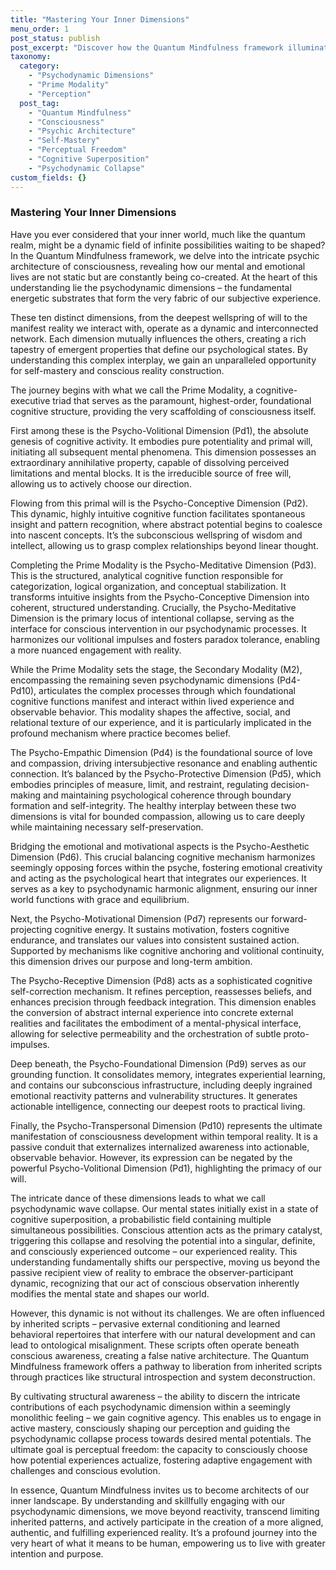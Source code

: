 ```yaml
---
title: "Mastering Your Inner Dimensions"
menu_order: 1
post_status: publish
post_excerpt: "Discover how the Quantum Mindfulness framework illuminates the intricate architecture of your consciousness. By understanding the dynamic interplay of psychodynamic dimensions and the profound impact of conscious attention, you can unlock greater personal agency and cultivate a richer, more intentional experienced reality."
taxonomy:
  category:
    - "Psychodynamic Dimensions"
    - "Prime Modality"
    - "Perception"
  post_tag:
    - "Quantum Mindfulness"
    - "Consciousness"
    - "Psychic Architecture"
    - "Self-Mastery"
    - "Perceptual Freedom"
    - "Cognitive Superposition"
    - "Psychodynamic Collapse"
custom_fields: {}
---
```


### Mastering Your Inner Dimensions

Have you ever considered that your inner world, much like the quantum realm, might be a dynamic field of infinite possibilities waiting to be shaped? In the Quantum Mindfulness framework, we delve into the intricate psychic architecture of consciousness, revealing how our mental and emotional lives are not static but are constantly being co-created. At the heart of this understanding lie the psychodynamic dimensions – the fundamental energetic substrates that form the very fabric of our subjective experience.

These ten distinct dimensions, from the deepest wellspring of will to the manifest reality we interact with, operate as a dynamic and interconnected network. Each dimension mutually influences the others, creating a rich tapestry of emergent properties that define our psychological states. By understanding this complex interplay, we gain an unparalleled opportunity for self-mastery and conscious reality construction.

The journey begins with what we call the Prime Modality, a cognitive-executive triad that serves as the paramount, highest-order, foundational cognitive structure, providing the very scaffolding of consciousness itself.

First among these is the Psycho-Volitional Dimension (Pd1), the absolute genesis of cognitive activity. It embodies pure potentiality and primal will, initiating all subsequent mental phenomena. This dimension possesses an extraordinary annihilative property, capable of dissolving perceived limitations and mental blocks. It is the irreducible source of free will, allowing us to actively choose our direction.

Flowing from this primal will is the Psycho-Conceptive Dimension (Pd2). This dynamic, highly intuitive cognitive function facilitates spontaneous insight and pattern recognition, where abstract potential begins to coalesce into nascent concepts. It’s the subconscious wellspring of wisdom and intellect, allowing us to grasp complex relationships beyond linear thought.

Completing the Prime Modality is the Psycho-Meditative Dimension (Pd3). This is the structured, analytical cognitive function responsible for categorization, logical organization, and conceptual stabilization. It transforms intuitive insights from the Psycho-Conceptive Dimension into coherent, structured understanding. Crucially, the Psycho-Meditative Dimension is the primary locus of intentional collapse, serving as the interface for conscious intervention in our psychodynamic processes. It harmonizes our volitional impulses and fosters paradox tolerance, enabling a more nuanced engagement with reality.

While the Prime Modality sets the stage, the Secondary Modality (M2), encompassing the remaining seven psychodynamic dimensions (Pd4-Pd10), articulates the complex processes through which foundational cognitive functions manifest and interact within lived experience and observable behavior. This modality shapes the affective, social, and relational texture of our experience, and it is particularly implicated in the profound mechanism where practice becomes belief.

The Psycho-Empathic Dimension (Pd4) is the foundational source of love and compassion, driving intersubjective resonance and enabling authentic connection. It’s balanced by the Psycho-Protective Dimension (Pd5), which embodies principles of measure, limit, and restraint, regulating decision-making and maintaining psychological coherence through boundary formation and self-integrity. The healthy interplay between these two dimensions is vital for bounded compassion, allowing us to care deeply while maintaining necessary self-preservation.

Bridging the emotional and motivational aspects is the Psycho-Aesthetic Dimension (Pd6). This crucial balancing cognitive mechanism harmonizes seemingly opposing forces within the psyche, fostering emotional creativity and acting as the psychological heart that integrates our experiences. It serves as a key to psychodynamic harmonic alignment, ensuring our inner world functions with grace and equilibrium.

Next, the Psycho-Motivational Dimension (Pd7) represents our forward-projecting cognitive energy. It sustains motivation, fosters cognitive endurance, and translates our values into consistent sustained action. Supported by mechanisms like cognitive anchoring and volitional continuity, this dimension drives our purpose and long-term ambition.

The Psycho-Receptive Dimension (Pd8) acts as a sophisticated cognitive self-correction mechanism. It refines perception, reassesses beliefs, and enhances precision through feedback integration. This dimension enables the conversion of abstract internal experience into concrete external realities and facilitates the embodiment of a mental-physical interface, allowing for selective permeability and the orchestration of subtle proto-impulses.

Deep beneath, the Psycho-Foundational Dimension (Pd9) serves as our grounding function. It consolidates memory, integrates experiential learning, and contains our subconscious infrastructure, including deeply ingrained emotional reactivity patterns and vulnerability structures. It generates actionable intelligence, connecting our deepest roots to practical living.

Finally, the Psycho-Transpersonal Dimension (Pd10) represents the ultimate manifestation of consciousness development within temporal reality. It is a passive conduit that externalizes internalized awareness into actionable, observable behavior. However, its expression can be negated by the powerful Psycho-Volitional Dimension (Pd1), highlighting the primacy of our will.

The intricate dance of these dimensions leads to what we call psychodynamic wave collapse. Our mental states initially exist in a state of cognitive superposition, a probabilistic field containing multiple simultaneous possibilities. Conscious attention acts as the primary catalyst, triggering this collapse and resolving the potential into a singular, definite, and consciously experienced outcome – our experienced reality. This understanding fundamentally shifts our perspective, moving us beyond the passive recipient view of reality to embrace the observer-participant dynamic, recognizing that our act of conscious observation inherently modifies the mental state and shapes our world.

However, this dynamic is not without its challenges. We are often influenced by inherited scripts – pervasive external conditioning and learned behavioral repertoires that interfere with our natural development and can lead to ontological misalignment. These scripts often operate beneath conscious awareness, creating a false native architecture. The Quantum Mindfulness framework offers a pathway to liberation from inherited scripts through practices like structural introspection and system deconstruction.

By cultivating structural awareness – the ability to discern the intricate contributions of each psychodynamic dimension within a seemingly monolithic feeling – we gain cognitive agency. This enables us to engage in active mastery, consciously shaping our perception and guiding the psychodynamic collapse process towards desired mental potentials. The ultimate goal is perceptual freedom: the capacity to consciously choose how potential experiences actualize, fostering adaptive engagement with challenges and conscious evolution.

In essence, Quantum Mindfulness invites us to become architects of our inner landscape. By understanding and skillfully engaging with our psychodynamic dimensions, we move beyond reactivity, transcend limiting inherited patterns, and actively participate in the creation of a more aligned, authentic, and fulfilling experienced reality. It’s a profound journey into the very heart of what it means to be human, empowering us to live with greater intention and purpose.